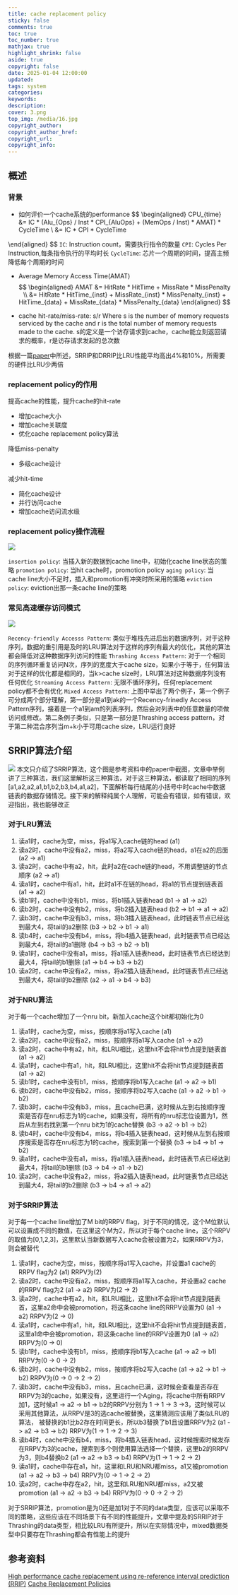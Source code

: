 ```yaml
---
title: cache replacement policy
sticky: false
comments: true
toc: true
toc_number: true
mathjax: true
highlight_shrink: false
aside: true
copyright: false
date: 2025-01-04 12:00:00
updated:
tags: system
categories:
keywords:
description:
cover: 3.png
top_img: /media/16.jpg
copyright_author:
copyright_author_href:
copyright_url:
copyright_info:
---
```



## 概述
### 背景
- 如何评价一个cache系统的performance
$$
\begin{aligned}
CPU_{time} 
&= IC * (Alu_{Ops} / Inst * CPI_{AluOps} + (MemOps / Inst) * AMAT) * CycleTime \\
&= IC * CPI * CycleTime

\end{aligned}
$$
`IC`: Instruction count，需要执行指令的数量
`CPI`: Cycles Per Instruction,每条指令执行的平均时长
`CycleTime`: 芯片一个周期的时间，提高主频降低每个周期的时间


- Average Memory Access Time(AMAT)
$$
\begin{aligned}
AMAT 
&= HitRate * HitTime + MissRate * MissPenalty \\
&= HitRate * HitTime_{inst} + MissRate_{inst} * MissPenalty_{inst} + HitTime_{data} + MissRate_{data} * MissPenalty_{data}
\end{aligned}
$$

- cache hit-rate/miss-rate: s/r
Where s is the number of memory requests serviced by the cache and r is the total number of memory requests made to the cache.
s的定义是一个访存请求到cache，cache能立刻返回请求的概率，r是访存请求发起的总次数

根据一篇[paper](https://www.researchgate.net/publication/220771820_High_performance_cache_replacement_using_re-reference_interval_prediction_RRIP)中所述，SRRIP和DRRIP比LRU性能平均高出4%和10%，所需要的硬件比LRU少两倍

### replacement policy的作用
提高cache的性能，提升cache的hit-rate
- 增加cache大小
- 增加cache关联度
- 优化cache replacement policy算法

降低miss-penalty
- 多级cache设计

减少hit-time
- 简化cache设计
- 并行访问cache
- 增加cache访问流水级


### replacement policy操作流程
![](1.png)

`insertion policy`: 当插入新的数据到cache line中，初始化cache line状态的策略
`promotion policy`: 当hit cache时，promotion policy
`aging policy`: 当cache line大小不足时，插入和promotion有冲突时所采用的策略
`eviction policy`: eviction出那一条cache line的策略

### 常见高速缓存访问模式
![](2.png)

`Recency-friendly Accesss Pattern`: 类似于堆栈先进后出的数据序列，对于这种序列，数据的重引用是及时的LRU算法对于这样的序列有最大的优化，其他的算法都会降低对这种数据序列访问的性能
`Thrashing Access Pattern`: 对于一个相同的序列循环重复访问N次，序列的宽度大于cache size，如果小于等于，任何算法对于这样的优化都是相同的，当k>cache size时，LRU算法对这种数据序列没有任何优化
`Streaming Access Pattern`: 无限不循环序列，任何replacement policy都不会有优化
`Mixed Access Pattern`: 上图中举出了两个例子，第一个例子可分成两个部分理解，第一部分是a1到ak的一个Recency-frinedly Access Pattern序列，接着是一个a1到am的列表序列，然后会对列表中的任意数量的项做访问或修改。第二条例子类似，只是第一部分是Thrashing access pattern，对于第二种混合序列当m+k小于可用cache size，LRU运行良好

## SRRIP算法介绍
![](3.png)
本文只介绍了SRRIP算法，这个图是参考资料中的paper中截图，文章中举例讲了三种算法，我们这里解析这三种算法，对于这三种算法，都读取了相同的序列[a1,a2,a2,a1,b1,b2,b3,b4,a1,a2]，下面解析每行结尾的小括号中时cache中数据链表的数据存储情况。接下来的解释纯属个人理解，可能会有错误，如有错误，欢迎指出，我也能够改正

### 对于LRU算法
1. 读a1时，cache为空，miss，将a1写入cache链的head (a1)
2. 读a2时，cache中没有a2，miss，将a2写入cache链的head，a1在a2的后面 (a2 -> a1)
3. 读a2时，cache中有a2，hit，此时a2在cache链的head，不用调整链的节点顺序 (a2 -> a1)
4. 读a1时，cache中有a1，hit，此时a1不在链的head，将a1的节点提到链表首 (a1 -> a2)
5. 读b1时，cache中没有b1，miss，将b1插入链表head (b1 -> a1 -> a2)
6. 读b2时，cache中没有b2，miss，将b2插入链表head (b2 -> b1 -> a1 -> a2)
7. 读b3时，cache中没有b3，miss，将b3插入链表head，此时链表节点已经达到最大4，将tail的a2删除 (b3 -> b2 -> b1 -> a1)
8. 读b4时，cache中没有b4，miss，将b4插入链表head，此时链表节点已经达到最大4，将tail的a1删除 (b4 -> b3 -> b2 -> b1)
9. 读a1时，cache中没有a1，miss，将a1插入链表head，此时链表节点已经达到最大4，将tail的b1删除 (a1 -> b4 -> b3 -> b2)
10. 读a2时，cache中没有a2，miss，将a2插入链表head，此时链表节点已经达到最大4，将tail的b2删除 (a2 -> a1 -> b4 -> b3)

### 对于NRU算法
对于每一个cache增加了一个nru bit，新加入cache这个bit都初始化为0
1. 读a1时，cache为空，miss，按顺序将a1写入cache (a1)
2. 读a2时，cache中没有a2，miss，按顺序将a1写入cache (a1 -> a2)
3. 读a2时，cache中有a2，hit，和LRU相比，这里hit不会将hit节点提到链表首 (a1 -> a2)
4. 读a1时，cache中有a1，hit，和LRU相比，这里hit不会将hit节点提到链表首 (a1 -> a2)
5. 读b1时，cache中没有b1，miss，按顺序将b1写入cache (a1 -> a2 -> b1)
6. 读b2时，cache中没有b2，miss，按顺序将b2写入cache (a1 -> a2 -> b1 -> b2)
7. 读b3时，cache中没有b3，miss，且cache已满，这时候从左到右按顺序搜索是否存在nru标志为1的cache，如果没有，将所有的nru标志位设置为1，然后从左到右找到第一个nru bit为1的cache替换 (b3 -> a2 -> b1 -> b2)
8. 读b4时，cache中没有b4，miss，将b4插入链表head，这时候从左到右按顺序搜索是否存在nru标志为1的cache，搜索到第一个替换 (b3 -> b4 -> b1 -> b2)
9. 读a1时，cache中没有a1，miss，将a1插入链表head，此时链表节点已经达到最大4，将tail的b1删除 (b3 -> b4 -> a1 -> b2)
10. 读a2时，cache中没有a2，miss，将a2插入链表head，此时链表节点已经达到最大4，将tail的b2删除 (b3 -> b4 -> a1 -> a2)


### 对于SRRIP算法
对于每一个cache line增加了M bit的RRPV flag，对于不同的情况，这个M位默认可以设置成不同的数值，在这里这个M为2，所以对于每个cache line，这个RRPV的取值为[0,1,2,3]，这里默认当新数据写入cache会被设置为2，如果RRPV为3，则会被替代
1. 读a1时，cache为空，miss，按顺序将a1写入cache，并设置a1 cache的RRPV flag为2 (a1) RRPV为(2)
2. 读a2时，cache中没有a2，miss，按顺序将a1写入cache，并设置a2 cache的RRPV flag为2 (a1 -> a2) RRPV为(2 -> 2)
3. 读a2时，cache中有a2，hit，和LRU相比，这里hit不会将hit节点提到链表首，这里a2命中会被promotion，将这条cache line的RRPV设置为0 (a1 -> a2) RRPV为(2 -> 0)
4. 读a1时，cache中有a1，hit，和LRU相比，这里hit不会将hit节点提到链表首，这里a1命中会被promotion，将这条cache line的RRPV设置为0 (a1 -> a2) RRPV为(0 -> 0)
5. 读b1时，cache中没有b1，miss，按顺序将b1写入cache (a1 -> a2 -> b1) RRPV为(0 -> 0 -> 2)
6. 读b2时，cache中没有b2，miss，按顺序将b2写入cache (a1 -> a2 -> b1 -> b2) RRPV为(0 -> 0 -> 2 -> 2)
7. 读b3时，cache中没有b3，miss，且cache已满，这时候会查看是否存在RRPV为3的cache，如果没有，这里进行一个Aging，将cache中所有RRPV加1，这时候a1 -> a2 -> b1 -> b2的RRPV分别为 1 -> 1 -> 3 ->3，这时候可以采用其他算法，从RRPV是3的选cache被替换，这里猜测应该用了类似LRU的算法， 被替换的b1比b2存在时间更长，所以b3替换了b1且设置RRPV为2 (a1 -> a2 -> b3 -> b2) RRPV为(1 -> 1 -> 2 -> 3)
8. 读b4时，cache中没有b4，miss，将b4插入链表head，这时候搜索时候发存在RRPV为3的cache，搜索到多个则使用算法选择一个替换，这里b2的RRPV为3，则b4替换b2 (a1 -> a2 -> b3 -> b4) RRPV为(1 -> 1 -> 2 -> 2)
9. 读a1时，cache中存在a1，hit，这里和LRU和NRU都miss，a1又被promotion (a1 -> a2 -> b3 -> b4) RRPV为(0 -> 1 -> 2 -> 2)
10. 读a2时，cache中存在a2，hit，这里和LRU和NRU都miss，a2又被promotion (a1 -> a2 -> b3 -> b4) RRPV为(0 -> 0 -> 2 -> 2)


对于SRRIP算法，promotion是为0还是加1对于不同的data类型，应该可以采取不同的策略，这些应该在不同场景下有不同的性能提升，文章中提及的SRRIP对于Thrashing的data类型，相比较LRU有所提升，所以在实际情况中，mixed数据类型中只要存在Thrashing都会有性能上的提升

## 参考资料
[High performance cache replacement using re-reference interval prediction (RRIP)](https://www.researchgate.net/publication/220771820_High_performance_cache_replacement_using_re-reference_interval_prediction_RRIP)
[Cache Replacement Policies](https://www.amazon.sg/Cache-Replacement-Policies-Akanksha-Jain/dp/3031006348)

